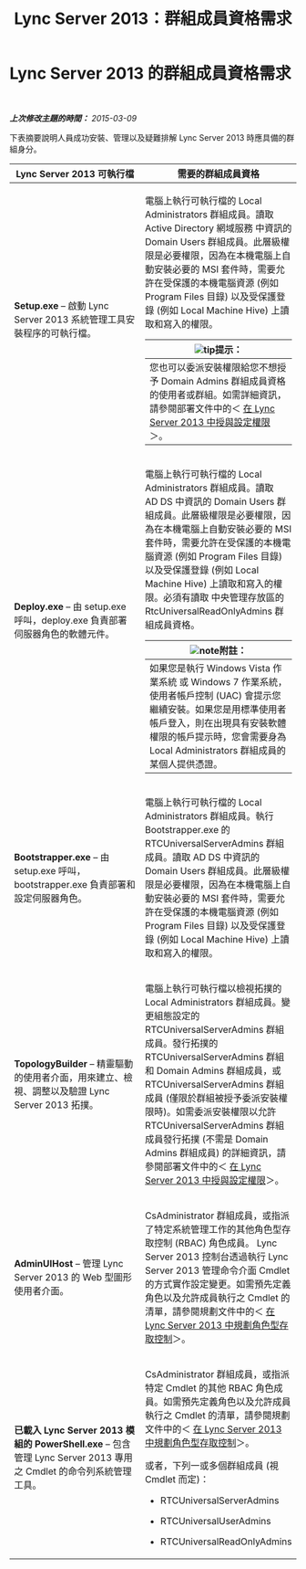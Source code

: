 ﻿---
title: Lync Server 2013：群組成員資格需求
TOCTitle: 群組成員資格需求
ms:assetid: 01876843-8717-4e72-baf5-866ac8cceee6
ms:mtpsurl: https://technet.microsoft.com/zh-tw/library/JJ204623(v=OCS.15)
ms:contentKeyID: 49289897
ms.date: 08/10/2015
mtps_version: v=OCS.15
ms.translationtype: HT
---

# Lync Server 2013 的群組成員資格需求

 

_**上次修改主題的時間：** 2015-03-09_

下表摘要說明人員成功安裝、管理以及疑難排解 Lync Server 2013 時應具備的群組身分。


<table>
<colgroup>
<col style="width: 50%" />
<col style="width: 50%" />
</colgroup>
<thead>
<tr class="header">
<th>Lync Server 2013 可執行檔</th>
<th>需要的群組成員資格</th>
</tr>
</thead>
<tbody>
<tr class="odd">
<td><p><strong>Setup.exe</strong> – 啟動 Lync Server 2013 系統管理工具安裝程序的可執行檔。</p></td>
<td><p>電腦上執行可執行檔的 Local Administrators 群組成員。讀取 Active Directory 網域服務 中資訊的 Domain Users 群組成員。此層級權限是必要權限，因為在本機電腦上自動安裝必要的 MSI 套件時，需要允許在受保護的本機電腦資源 (例如 Program Files 目錄) 以及受保護登錄 (例如 Local Machine Hive) 上讀取和寫入的權限。</p>
<div class="alert">
<table>
<thead>
<tr class="header">
<th><img src="images/JJ205025.tip(OCS.15).gif" title="tip" alt="tip" />提示：</th>
</tr>
</thead>
<tbody>
<tr class="odd">
<td>您也可以委派安裝權限給您不想授予 Domain Admins 群組成員資格的使用者或群組。如需詳細資訊，請參閱部署文件中的＜ <a href="lync-server-2013-granting-setup-permissions.md">在 Lync Server 2013 中授與設定權限</a>＞。</td>
</tr>
</tbody>
</table>

</div></td>
</tr>
<tr class="even">
<td><p><strong>Deploy.exe</strong> – 由 setup.exe 呼叫，deploy.exe 負責部署伺服器角色的軟體元件。</p></td>
<td><p>電腦上執行可執行檔的 Local Administrators 群組成員。讀取 AD DS 中資訊的 Domain Users 群組成員。此層級權限是必要權限，因為在本機電腦上自動安裝必要的 MSI 套件時，需要允許在受保護的本機電腦資源 (例如 Program Files 目錄) 以及受保護登錄 (例如 Local Machine Hive) 上讀取和寫入的權限。必須有讀取 中央管理存放區的 RtcUniversalReadOnlyAdmins 群組成員資格。</p>
<div class="alert">
<table>
<thead>
<tr class="header">
<th><img src="images/Gg398811.note(OCS.15).gif" title="note" alt="note" />附註：</th>
</tr>
</thead>
<tbody>
<tr class="odd">
<td>如果您是執行 Windows Vista 作業系統 或 Windows 7 作業系統，使用者帳戶控制 (UAC) 會提示您繼續安裝。如果您是用標準使用者帳戶登入，則在出現具有安裝軟體權限的帳戶提示時，您會需要身為 Local Administrators 群組成員的某個人提供憑證。</td>
</tr>
</tbody>
</table>

</div></td>
</tr>
<tr class="odd">
<td><p><strong>Bootstrapper.exe</strong> – 由 setup.exe 呼叫，bootstrapper.exe 負責部署和設定伺服器角色。</p></td>
<td><p>電腦上執行可執行檔的 Local Administrators 群組成員。執行 Bootstrapper.exe 的 RTCUniversalServerAdmins 群組成員。讀取 AD DS 中資訊的 Domain Users 群組成員。此層級權限是必要權限，因為在本機電腦上自動安裝必要的 MSI 套件時，需要允許在受保護的本機電腦資源 (例如 Program Files 目錄) 以及受保護登錄 (例如 Local Machine Hive) 上讀取和寫入的權限。</p></td>
</tr>
<tr class="even">
<td><p><strong>TopologyBuilder</strong> – 精靈驅動的使用者介面，用來建立、檢視、調整以及驗證 Lync Server 2013 拓撲。</p></td>
<td><p>電腦上執行可執行檔以檢視拓撲的 Local Administrators 群組成員。變更組態設定的 RTCUniversalServerAdmins 群組成員。發行拓撲的 RTCUniversalServerAdmins 群組和 Domain Admins 群組成員，或 RTCUniversalServerAdmins 群組成員 (僅限於群組被授予委派安裝權限時)。如需委派安裝權限以允許 RTCUniversalServerAdmins 群組成員發行拓撲 (不需是 Domain Admins 群組成員) 的詳細資訊，請參閱部署文件中的＜ <a href="lync-server-2013-granting-setup-permissions.md">在 Lync Server 2013 中授與設定權限</a>＞。</p></td>
</tr>
<tr class="odd">
<td><p><strong>AdminUIHost</strong> – 管理 Lync Server 2013 的 Web 型圖形使用者介面。</p></td>
<td><p>CsAdministrator 群組成員，或指派了特定系統管理工作的其他角色型存取控制 (RBAC) 角色成員。 Lync Server 2013 控制台透過執行 Lync Server 2013 管理命令介面 Cmdlet 的方式實作設定變更。如需預先定義角色以及允許成員執行之 Cmdlet 的清單，請參閱規劃文件中的＜ <a href="lync-server-2013-planning-for-role-based-access-control.md">在 Lync Server 2013 中規劃角色型存取控制</a>＞。</p></td>
</tr>
<tr class="even">
<td><p><strong>已載入 Lync Server 2013 模組的 PowerShell.exe</strong> – 包含管理 Lync Server 2013 專用之 Cmdlet 的命令列系統管理工具。</p></td>
<td><p>CsAdministrator 群組成員，或指派特定 Cmdlet 的其他 RBAC 角色成員。如需預先定義角色以及允許成員執行之 Cmdlet 的清單，請參閱規劃文件中的＜ <a href="lync-server-2013-planning-for-role-based-access-control.md">在 Lync Server 2013 中規劃角色型存取控制</a>＞。</p>
<p>或者，下列一或多個群組成員 (視 Cmdlet 而定)：</p>
<ul>
<li><p>RTCUniversalServerAdmins</p></li>
<li><p>RTCUniversalUserAdmins</p></li>
<li><p>RTCUniversalReadOnlyAdmins</p></li>
</ul></td>
</tr>
</tbody>
</table>

